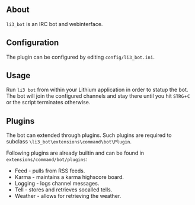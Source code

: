 ##  About

`li3_bot` is an IRC bot and webinterface. 

## Configuration

The plugin can be configured by editing `config/li3_bot.ini`.

## Usage

Run `li3 bot` from within your Lithium application in order to statup the bot. 
The bot will join the configured channels and stay there until you hit `STRG`+`C` or the script terminates otherwise.

## Plugins

The bot can extended through plugins. Such plugins are required to subclass `\li3_bot\extensions\command\bot\Plugin`. 

Following plugins are already builtin and can be found in `extensions/command/bot/plugins`: 

 * Feed - pulls from RSS feeds.
 * Karma - maintains a karma highscore board.
 * Logging - logs channel messages. 
 * Tell - stores and retrieves socalled tells.
 * Weather - allows for retrieving the weather.
